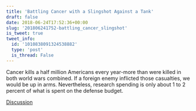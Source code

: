 ```yaml
---
title: 'Battling Cancer with a Slingshot Against a Tank'
draft: false
date: 2018-06-24T17:52:36+00:00
slug: '201806241752-battling_cancer_slingshot'
is_tweet: true
tweet_info:
  id: '1010838091324538882'
  type: 'post'
  is_thread: False
---
```




Cancer kills a half million Americans every year-more than were killed in both world wars combined. If a foreign enemy inflicted those casualties, we would be up in arms. Nevertheless, research spending is only about 1 to 2 percent of what is spent on the defense budget.

[Discussion](https://x.com/sytelus/status/1010838091324538882)
